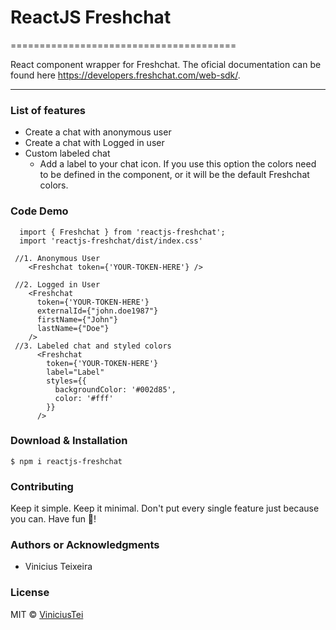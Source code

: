 # ReactJS Freshchat
=======================================

React component wrapper for Freshchat. The oficial documentation can be found here <https://developers.freshchat.com/web-sdk/>.

* * *

### List of features

*   Create a chat with anonymous user
*   Create a chat with Logged in user
*   Custom labeled chat
    * Add a label to your chat icon. If you use this option the colors need to be defined in the component, or it will be the default Freshchat colors.

### Code Demo

```tsx
  import { Freshchat } from 'reactjs-freshchat';
  import 'reactjs-freshchat/dist/index.css'

 //1. Anonymous User
    <Freshchat token={'YOUR-TOKEN-HERE'} />

 //2. Logged in User
    <Freshchat 
      token={'YOUR-TOKEN-HERE'}
      externalId={"john.doe1987"} 
      firstName={"John"}
      lastName={"Doe"}
    />
 //3. Labeled chat and styled colors
      <Freshchat 
        token={'YOUR-TOKEN-HERE'} 
        label="Label"
        styles={{
          backgroundColor: '#002d85', 
          color: '#fff'
        }}
      />
```

### Download & Installation

```shell 
$ npm i reactjs-freshchat
```

### Contributing

Keep it simple. Keep it minimal. Don't put every single feature just because you can. Have fun 🚀!

### Authors or Acknowledgments

*   Vinicius Teixeira

### License

MIT © [ViniciusTei](https://github.com/ViniciusTei)
